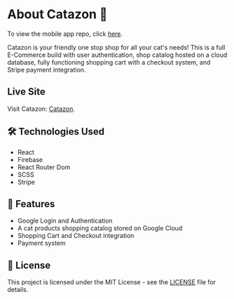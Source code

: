# About Catazon 🚀

To view the mobile app repo, click [here](https://github.com/hoopslam/catazon_mobile).

Catazon is your friendly one stop shop for all your cat's needs! This is a full E-Commerce build with user authentication, shop catalog hosted on a cloud database, fully functioning shopping cart with a checkout system, and Stripe payment integration.

## Live Site

Visit Catazon: [Catazon](https://startling-melba-a51cc6.netlify.app/).

## 🛠️ Technologies Used

-   React
-   Firebase
-   React Router Dom
-   SCSS
-   Stripe

## 📝 Features

-   Google Login and Authentication
-   A cat products shopping catalog stored on Google Cloud
-   Shopping Cart and Checkout integration
-   Payment system

## 📄 License

This project is licensed under the MIT License - see the [LICENSE](LICENSE) file for details.
